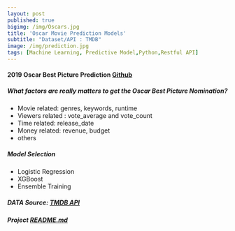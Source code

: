 ```yaml
---
layout: post
published: true
bigimg: /img/Oscars.jpg
title: 'Oscar Movie Prediction Models'
subtitle: "Dataset/API : TMDB"
image: /img/prediction.jpg
tags: [Machine Learning, Predictive Model,Python,Restful API]
---
```


#### 2019 Oscar Best Picture Prediction [Github]((https://github.com/Pyligent/2019_Oscar_Best_Picture_Prediction))

##### What factors are really matters to get the Oscar Best Picture Nomination?
 - Movie related: genres, keywords, runtime
 - Viewers related : vote_average and vote_count
 - Time related: release_date
 - Money related: revenue, budget
 - others
 
##### Model Selection
 - Logistic Regression
 - XGBoost
 - Ensemble Training


##### DATA Source: [TMDB API](http://www.omdbapi.com/)

##### Project [README.md](https://github.com/Pyligent/2019_Oscar_Best_Picture_Prediction/blob/master/README.md)
